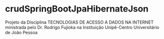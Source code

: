 # crudSpringBootJpaHibernateJson
Projeto da Disciplina TECNOLOGIAS DE ACESSO A DADOS NA INTERNET ministrada pelo Dr. Rodrigo Fujioka na Instituição Unipê-Centro Universitário de João Pessoa
